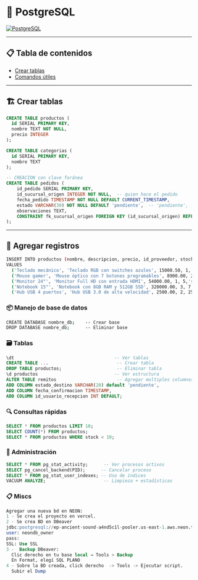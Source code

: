 # 🐘 PostgreSQL

[![PostgreSQL](https://img.shields.io/badge/PostgreSQL-Relational_DB-blue)](https://www.postgresql.org/)

---

## 📋 Tabla de contenidos

- [Crear tablas](#-crear-tablas)
- [Comandos útiles](#comandos-útiles)

---

## 🏗 Crear tablas

```sql
CREATE TABLE productos (
  id SERIAL PRIMARY KEY,
  nombre TEXT NOT NULL,
  precio INTEGER
);

CREATE TABLE categorias (
  id SERIAL PRIMARY KEY,
  nombre TEXT
);

-- CREACION con clave foránea
CREATE TABLE pedidos (
    id_pedido SERIAL PRIMARY KEY,
    id_sucursal_origen INTEGER NOT NULL,  -- quien hace el pedido
    fecha_pedido TIMESTAMP NOT NULL DEFAULT CURRENT_TIMESTAMP,
    estado VARCHAR(30) NOT NULL DEFAULT 'pendiente',  -- 'pendiente', 'aprobado', 'rechazado', 'enviado', 'completo'
    observaciones TEXT,
    CONSTRAINT fk_sucursal_origen FOREIGN KEY (id_sucursal_origen) REFERENCES sucursales(id_sucursal)
);

```

---
## 🧰 Agregar registros
```bash
INSERT INTO productos (nombre, descripcion, precio, id_proveedor, stock, imagen, categoria, estado)
VALUES 
  ('Teclado mecánico', 'Teclado RGB con switches azules', 15000.50, 1, 10,'sin_imagen', 'informatica', 'activo'),
  ('Mouse gamer', 'Mouse óptico con 7 botones programables', 8900.00, 2, 15,'sin_imagen', 'informatica', 'activo'),
  ('Monitor 24"', 'Monitor Full HD con entrada HDMI', 54000.00, 1, 5,'sin_imagen', 'informatica', 'activo'),
  ('Notebook 15"', 'Notebook con 8GB RAM y 512GB SSD', 320000.00, 3, 7,'sin_imagen', 'informatica', 'activo'),
  ('Hub USB 4 puertos', 'Hub USB 3.0 de alta velocidad', 2500.00, 2, 25,'sin_imagen', 'informatica', 'activo');
```

### 📦 Manejo de base de datos

```bash
CREATE DATABASE nombre_db;    -- Crear base
DROP DATABASE nombre_db;      -- Eliminar base
```

### 🗃️ Tablas

```sql
\dt                                      -- Ver tablas
CREATE TABLE ...                          -- Crear tabla
DROP TABLE productos;                     -- Eliminar tabla
\d productos                             -- Ver estructura
ALTER TABLE remitos                       -- Agregar multiples columnas
ADD COLUMN estado_destino VARCHAR(20) default 'pendiente',
ADD COLUMN fecha_confirmacion TIMESTAMP, 
ADD COLUMN id_usuario_recepcion INT DEFAULT;

```

### 🔍 Consultas rápidas

```sql
SELECT * FROM productos LIMIT 10;
SELECT COUNT(*) FROM productos;
SELECT * FROM productos WHERE stock < 10;
```

### 🔧 Administración

```sql
SELECT * FROM pg_stat_activity;      -- Ver procesos activos
SELECT pg_cancel_backend(PID);      -- Cancelar proceso
SELECT * FROM pg_stat_user_indexes; -- Uso de índices
VACUUM ANALYZE;                      -- Limpieza + estadísticas
```

### 📋 Miscs

```sql
Agregar una nueva bd en NEON:
1 - Se crea el proyecto en vercel.
2 - Se crea BD en DBeaver
jdbc:postgresql://ep-ancient-sound-a4nd5c1l-pooler.us-east-1.aws.neon.tech:5432/neondb?sslmode=require
user: neondb_owner
pass:
SSL: Use SSL
3 -  Backup DBeaver:
  Clic derecho en tu base local → Tools > Backup
  En Format, elegí SQL PLANO
4 - Sobre la BD creada, click derecho  -> Tools -> Ejecutar script.
  Subir el Dump


```
